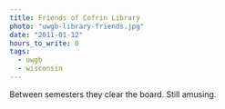 ```yaml
---
title: Friends of Cofrin Library
photo: "uwgb-library-friends.jpg"
date: "2011-01-12"
hours_to_write: 0
tags:
  - uwgb
  - wisconsin
---
```


Between semesters they clear the board. Still amusing.
